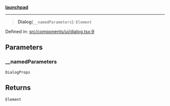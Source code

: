 [**launchpad**](index.md)

***

> **Dialog**(`__namedParameters`): `Element`

Defined in: [src/components/ui/dialog.tsx:9](https://github.com/victorbratov/launchpad/blob/2fb5c03d3b8a4ead86d4ea12df9db7edc90ac88e/src/components/ui/dialog.tsx#L9)

## Parameters

### \_\_namedParameters

`DialogProps`

## Returns

`Element`
